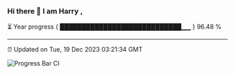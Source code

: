 ### Hi there 👋 I am Harry , 

⏳ Year progress { ████████████████████████████▁▁ } 96.48 %

---

⏰ Updated on Tue, 19 Dec 2023 03:21:34 GMT

![Progress Bar CI](https://github.com/duykhang68/duykhang68/workflows/Progress%20Bar%20CI/badge.svg)
